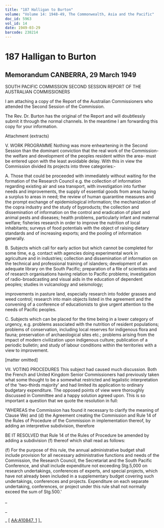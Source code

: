 ```yaml
---
title: "187 Halligan to Burton"
volume: "Volume 14: 1948-49, The Commonwealth, Asia and the Pacific"
doc_id: 5963
vol_id: 14
date: 1949-03-29
barcode: 238214
---
```


# 187 Halligan to Burton

## Memorandum CANBERRA, 29 March 1949

SOUTH PACIFIC COMMISSION SECOND SESSION REPORT OF THE AUSTRALIAN COMMISSIONERS

I am attaching a copy of the Report of the Australian Commissioners who attended the Second Session of the Commission.

The Rev. Dr. Burton has the original of the Report and will doubtlessly submit it through the normal channels. In the meantime I am forwarding this copy for your information.

Attachment (extracts)

V. WORK PROGRAMME Nothing was more enheartening in the Second Session than the dominant conviction that the real work of the Commission-the welfare and development of the peoples resident within the area- must be entered upon with the least avoidable delay. With this in view the Commission divided its projects into three categories:-

A. Those that could be proceeded with immediately without waiting for the formation of the Research Council e.g. the collection of information regarding existing air and sea transport, with investigation into further needs and improvements, the supply of essential goods from areas having a surplus to areas in need; the review of human quarantine measures and the prompt exchange of epidemiological information; the mechanization of the copra industry and the study of byproducts; the collection and dissemination of information on the control and eradication of plant and animal pests and diseases; health problems, particularly infant and maternal welfare; fisheries research in order to improve the nutrition of local inhabitants; surveys of food potentials with the object of raising dietary standards and of increasing exports; and the pooling of information generally.

B. Subjects which call for early action but which cannot be completed for some time, e.g. contact with agencies doing experimental work in agriculture and in industries; collection and dissemination of information on the technical and professional training of islanders; development of an adequate library on the South Pacific; preparation of a file of scientists and of research organisations having relation to Pacific problems; investigation of radio-broadcasting and visual aids in the education of dependent peoples; studies in vulcanology and seismology;

improvements in pasture land, especially research into fodder grasses and weed control; research into main objects listed in the agreement and the convening of a conference of educationists to give urgent attention to the needs of Pacific peoples.

C. Subjects which can be placed for the time being in a lower category of urgency, e.g. problems associated with the nutrition of resident populations; problems of conservation, including local reserves for indigenous flora and fauna; preservation of archaeological sites etc.; problems arising from the impact of modern civilization upon indigenous culture; publication of a periodic bulletin; and study of labour conditions within the territories with a view to improvement.

[matter omitted]

VII. VOTING PROCEDURES This subject had caused much discussion. Both the French and United Kingdom Senior Commissioners had previously taken what some thought to be a somewhat restricted and legalistic interpretation of the 'two-thirds majority' and had limited its application to ordinary budgetary expenditure. The opposed points of view were thoroughly discussed in Committee and a happy solution agreed upon. This is so important a question that we quote the resolution in full:

'WHEREAS the Commission has found it necessary to clarify the meaning of Clause We) and (d) the Agreement creating the Commission and Rule 14 of the Rules of Procedure of the Commission in implementation thereof, by adding an interpretive subdivision, therefore

BE IT RESOLVED that Rule 14 of the Rules of Procedure be amended by adding a subdivision (f) thereof which shall read as follows:

(f) For the purpose of this rule, the annual administrative budget shall include provision for all necessary administrative functions and needs of the Commission, the Research Council, the Secretariat and the South Pacific Conference, and shall include expenditure not exceeding Stg.5,000 on research undertakings, conferences of experts, and special projects, which have not already been included in a supplementary budget covering such undertakings, conferences and projects. Expenditure on each separate undertaking, conferences, or project under this rule shall not normally exceed the sum of Stg.500.'

_

_

_ [ [AA:A10847, 1](http://www.naa.gov.au/cgi-bin/Search?O=I&Number=238214) ]_
